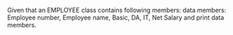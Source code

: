 Given that an EMPLOYEE class contains following members: data members: Employee number, Employee name, Basic, DA, IT, Net Salary and print data
members.
